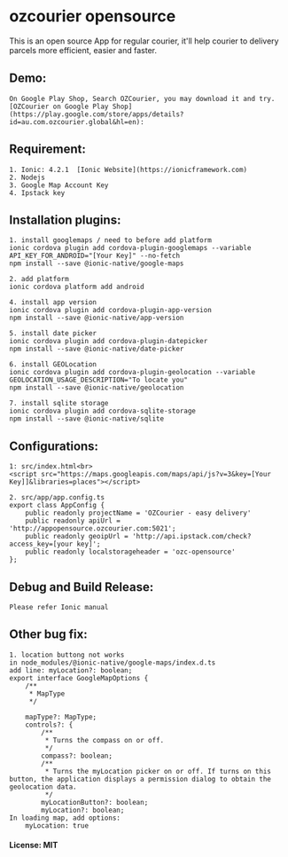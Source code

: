 # ozcourier opensource
This is an open source App for regular courier, it'll help courier to delivery parcels more efficient, easier and faster.

## Demo:
```
On Google Play Shop, Search OZCourier, you may download it and try.
[OZCourier on Google Play Shop](https://play.google.com/store/apps/details?id=au.com.ozcourier.global&hl=en): 
```

## Requirement:
```
1. Ionic: 4.2.1  [Ionic Website](https://ionicframework.com)
2. Nodejs
3. Google Map Account Key
4. Ipstack key
```
## Installation plugins:
```
1. install googlemaps / need to before add platform
ionic cordova plugin add cordova-plugin-googlemaps --variable API_KEY_FOR_ANDROID="[Your Key]" --no-fetch
npm install --save @ionic-native/google-maps

2. add platform
ionic cordova platform add android

4. install app version
ionic cordova plugin add cordova-plugin-app-version
npm install --save @ionic-native/app-version

5. install date picker
ionic cordova plugin add cordova-plugin-datepicker
npm install --save @ionic-native/date-picker

6. install GEOLocation
ionic cordova plugin add cordova-plugin-geolocation --variable GEOLOCATION_USAGE_DESCRIPTION="To locate you"
npm install --save @ionic-native/geolocation

7. install sqlite storage
ionic cordova plugin add cordova-sqlite-storage
npm install --save @ionic-native/sqlite
```

## Configurations:
```
1: src/index.html<br>
<script src="https://maps.googleapis.com/maps/api/js?v=3&key=[Your Key]]&libraries=places"></script>

2. src/app/app.config.ts
export class AppConfig {
    public readonly projectName = 'OZCourier - easy delivery'
    public readonly apiUrl = 'http://appopensource.ozcourier.com:5021';
    public readonly geoipUrl = 'http://api.ipstack.com/check?access_key=[your key]';
    public readonly localstorageheader = 'ozc-opensource'
};
```

## Debug and Build Release:
```Please refer Ionic manual```

## Other bug fix:
```
1. location buttong not works
in node_modules/@ionic-native/google-maps/index.d.ts
add line: myLocation?: boolean; 
export interface GoogleMapOptions {
    /**
     * MapType
     */

    mapType?: MapType;
    controls?: {
        /**
         * Turns the compass on or off.
         */
        compass?: boolean;
        /**
         * Turns the myLocation picker on or off. If turns on this button, the application displays a permission dialog to obtain the geolocation data.
         */
        myLocationButton?: boolean;
        myLocation?: boolean;
In loading map, add options:
    myLocation: true
```


#### License: MIT

